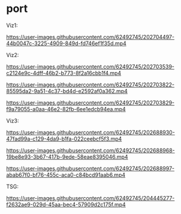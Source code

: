 # port

Viz1:


https://user-images.githubusercontent.com/62492745/202704497-44b0047c-3225-4909-849d-fd746ef1f35d.mp4


Viz2:

https://user-images.githubusercontent.com/62492745/202703539-c2124e9c-4dff-46b2-b773-8f2a16cbb1f4.mp4



https://user-images.githubusercontent.com/62492745/202703822-85595da2-9a51-4c37-bd4d-e2592af0a362.mp4



https://user-images.githubusercontent.com/62492745/202703829-f9a79055-a0aa-46e2-82fb-6ee1edcb94ea.mp4


Viz3:

https://user-images.githubusercontent.com/62492745/202688930-47fad99a-c129-4da9-b1fa-022ceebcf5f3.mp4



https://user-images.githubusercontent.com/62492745/202688968-19be8e93-3b67-417b-9ede-58eae8395046.mp4



https://user-images.githubusercontent.com/62492745/202688997-abab67f0-bf76-455c-aca0-c84bcd91aab6.mp4


TSG:



https://user-images.githubusercontent.com/62492745/204445277-f2632ae9-029d-45aa-bec4-57909d2c175f.mp4


